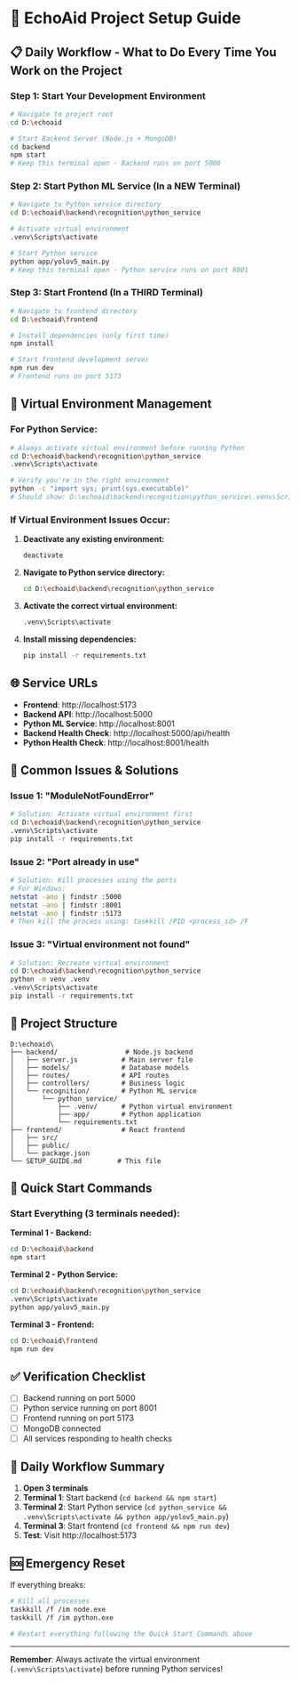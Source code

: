 # 🚀 EchoAid Project Setup Guide

## 📋 **Daily Workflow - What to Do Every Time You Work on the Project**

### **Step 1: Start Your Development Environment**

```bash
# Navigate to project root
cd D:\echoaid

# Start Backend Server (Node.js + MongoDB)
cd backend
npm start
# Keep this terminal open - Backend runs on port 5000
```

### **Step 2: Start Python ML Service (In a NEW Terminal)**

```bash
# Navigate to Python service directory
cd D:\echoaid\backend\recognition\python_service

# Activate virtual environment
.venv\Scripts\activate

# Start Python service
python app/yolov5_main.py
# Keep this terminal open - Python service runs on port 8001
```

### **Step 3: Start Frontend (In a THIRD Terminal)**

```bash
# Navigate to frontend directory
cd D:\echoaid\frontend

# Install dependencies (only first time)
npm install

# Start frontend development server
npm run dev
# Frontend runs on port 5173
```

## 🔧 **Virtual Environment Management**

### **For Python Service:**
```bash
# Always activate virtual environment before running Python
cd D:\echoaid\backend\recognition\python_service
.venv\Scripts\activate

# Verify you're in the right environment
python -c "import sys; print(sys.executable)"
# Should show: D:\echoaid\backend\recognition\python_service\.venv\Scripts\python.exe
```

### **If Virtual Environment Issues Occur:**

1. **Deactivate any existing environment:**
   ```bash
   deactivate
   ```

2. **Navigate to Python service directory:**
   ```bash
   cd D:\echoaid\backend\recognition\python_service
   ```

3. **Activate the correct virtual environment:**
   ```bash
   .venv\Scripts\activate
   ```

4. **Install missing dependencies:**
   ```bash
   pip install -r requirements.txt
   ```

## 🌐 **Service URLs**

- **Frontend**: http://localhost:5173
- **Backend API**: http://localhost:5000
- **Python ML Service**: http://localhost:8001
- **Backend Health Check**: http://localhost:5000/api/health
- **Python Health Check**: http://localhost:8001/health

## 🚨 **Common Issues & Solutions**

### **Issue 1: "ModuleNotFoundError"**
```bash
# Solution: Activate virtual environment first
cd D:\echoaid\backend\recognition\python_service
.venv\Scripts\activate
pip install -r requirements.txt
```

### **Issue 2: "Port already in use"**
```bash
# Solution: Kill processes using the ports
# For Windows:
netstat -ano | findstr :5000
netstat -ano | findstr :8001
netstat -ano | findstr :5173
# Then kill the process using: taskkill /PID <process_id> /F
```

### **Issue 3: "Virtual environment not found"**
```bash
# Solution: Recreate virtual environment
cd D:\echoaid\backend\recognition\python_service
python -m venv .venv
.venv\Scripts\activate
pip install -r requirements.txt
```

## 📁 **Project Structure**

```
D:\echoaid\
├── backend/                 # Node.js backend
│   ├── server.js           # Main server file
│   ├── models/             # Database models
│   ├── routes/             # API routes
│   ├── controllers/        # Business logic
│   └── recognition/        # Python ML service
│       └── python_service/
│           ├── .venv/      # Python virtual environment
│           ├── app/        # Python application
│           └── requirements.txt
├── frontend/               # React frontend
│   ├── src/
│   ├── public/
│   └── package.json
└── SETUP_GUIDE.md         # This file
```

## 🎯 **Quick Start Commands**

### **Start Everything (3 terminals needed):**

**Terminal 1 - Backend:**
```bash
cd D:\echoaid\backend
npm start
```

**Terminal 2 - Python Service:**
```bash
cd D:\echoaid\backend\recognition\python_service
.venv\Scripts\activate
python app/yolov5_main.py
```

**Terminal 3 - Frontend:**
```bash
cd D:\echoaid\frontend
npm run dev
```

## ✅ **Verification Checklist**

- [ ] Backend running on port 5000
- [ ] Python service running on port 8001
- [ ] Frontend running on port 5173
- [ ] MongoDB connected
- [ ] All services responding to health checks

## 🔄 **Daily Workflow Summary**

1. **Open 3 terminals**
2. **Terminal 1**: Start backend (`cd backend && npm start`)
3. **Terminal 2**: Start Python service (`cd python_service && .venv\Scripts\activate && python app/yolov5_main.py`)
4. **Terminal 3**: Start frontend (`cd frontend && npm run dev`)
5. **Test**: Visit http://localhost:5173

## 🆘 **Emergency Reset**

If everything breaks:
```bash
# Kill all processes
taskkill /f /im node.exe
taskkill /f /im python.exe

# Restart everything following the Quick Start Commands above
```

---

**Remember**: Always activate the virtual environment (`.venv\Scripts\activate`) before running Python services!